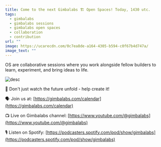```yaml
---
title: Come to the next Gimbalabs 🏗 Open Spaces! Today, 1430 utc.
tags:
  - gimbalabs
  - gimbalabs sessions
  - gimbalabs open spaces
  - collaboration
  - contribution
url: ""
image: https://ucarecdn.com/0c7ea8de-a164-4305-b594-c0f67b4d747a/
image_text: ""
---
```


OS are collaborative sessions where you work alongside fellow builders to learn, experiment, and bring ideas to life.

![desc](https://cspot-be.s3.eu-north-1.amazonaws.com/1715147767451_image_Open%20Spaces%20weds.png)

🌄 Don't just watch the future unfold - help create it!

🗣 Join us at:⁠ ⁠[https://gimbalabs.com/calendar⁠⁠](https://gimbalabs.com/calendar⁠⁠)

📺 Live on Gimbalabs channel:⁠ [⁠](https://cardanospot.io/%E2%81%A0https://www.youtube.com/@gimbalabs)[https://www.youtube.com/@gimbalabs](https://www.youtube.com/@gimbalabs)⁠⁠

🎙 Listen on Spotify:⁠ [⁠](https://cardanospot.io/%E2%81%A0https://podcasters.spotify.com/pod/show/gimbalabs)[https://podcasters.spotify.com/pod/show/gimbalabs](https://podcasters.spotify.com/pod/show/gimbalabs)
